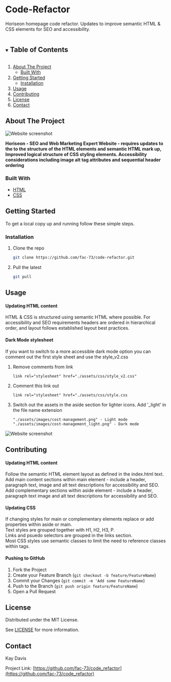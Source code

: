 # Code-Refactor
Horiseon homepage code refactor. Updates to improve semantic HTML & CSS elements for SEO and accessibility. 


<!-- TABLE OF CONTENTS -->
<details open="open">
  <summary><h2 style="display: inline-block">Table of Contents</h2></summary>
  <ol>
    <li>
      <a href="#about-the-project">About The Project</a>
      <ul>
        <li><a href="#built-with">Built With</a></li>
      </ul>
    </li>
    <li>
      <a href="#getting-started">Getting Started</a>
      <ul>
        <li><a href="#installation">Installation</a></li>
      </ul>
    </li>
    <li><a href="#usage">Usage</a></li>
    <li><a href="#contributing">Contributing</a></li>
    <li><a href="#license">License</a></li>
    <li><a href="#contact">Contact</a></li>
  </ol>
</details>


<!-- ABOUT THE PROJECT -->
## About The Project

![Website screenshot](https://github.com/FAC-73/Code-Refactor/blob/main/assets/images/Horiseon-website.jpg?raw=true "Horiseon Website")

**Horiseon - SEO and Web Marketing Expert Website - requires updates to the to the structure of the HTML elements and semantic HTML mark up, Improved logical structure of CSS styling elements. Accessibility considerations including image alt tag attributes and sequential header ordering**


### Built With

* [HTML](https://www.w3schools.com/)
* [CSS](https://www.w3schools.com/)



<!-- GETTING STARTED -->
## Getting Started

To get a local copy up and running follow these simple steps.

### Installation

1. Clone the repo
   ```sh
   git clone https://github.com/fac-73/code-refactor.git
   ```

2. Pull the latest
   ```sh
   git pull
   ```


<!-- USAGE EXAMPLES -->
## Usage

#### Updating HTML content
HTML & CSS is structured using semantic HTML where possible. For accessibility and SEO requirements headers are ordered in hierarchical order, and layout follows established layout best practices. 


#### Dark Mode stylesheet
If you want to switch to a more accessible dark mode option you can comment out the first style sheet and use the style_v2.css 


1. Remove comments from link
   ```
   link rel="stylesheet" href="./assets/css/style_v2.css"
   ```

2. Comment this link out
   ```
   link rel="stylesheet" href="./assets/css/style.css
   ```

3. Switch out the assets in the aside section for lighter icons. Add '_light' in the file name extension
   ```
   "./assets/images/cost-management.png" - Light mode
   "./assets/images/cost-management_light.png" - Dark mode
   ```

![Website screenshot](https://github.com/FAC-73/Code-Refactor/blob/main/assets/images/Horiseon-website-dark.jpg?raw=true "Horiseon Website dark")

## Contributing

#### Updating HTML content
Follow the semantic HTML element layout as defined in the index.html text. <br>
Add main content sections within main element - include a header, paragraph text, image and alt text descriptions for accessibility and SEO. <br>
Add complementary sections within aside element - include a header, paragraph text image and alt text descriptions for accessibility and SEO. 

#### Updating CSS
If changing styles for main or complementary elements replace or add properties within aside or main. <br>
Text styles are grouped together with H1, H2, H3, P. <br>
Links and psuedo selectors are grouped in the links section. <br>
Most CSS styles use semantic classes to limit the need to reference classes within tags.


#### Pushing to GitHub

1. Fork the Project
2. Create your Feature Branch (`git checkout -b feature/FeatureName`)
3. Commit your Changes (`git commit -m 'Add some FeatureName`)
4. Push to the Branch (`git push origin feature/FeatureName`)
5. Open a Pull Request



<!-- LICENSE -->
## License

Distributed under the MIT License. 

See [LICENSE](https://github.com/FAC-73/Code-Refactor/blob/main/LICENSE.txt) for more information.



<!-- CONTACT -->
## Contact

Kay Davis

Project Link: [https://github.com/fac-73/code_refactor](https://github.com/fac-73/code_refactor)